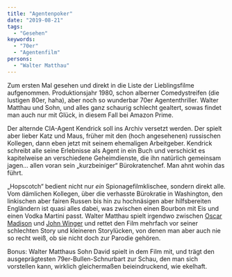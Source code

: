 ```yaml
---
title: "Agentenpoker"
date: "2019-08-21"
tags:
  - "Gesehen"
keywords:
  - "70er"
  - "Agentenfilm"
persons:
  - "Walter Matthau"
---
```


Zum ersten Mal gesehen und direkt in die Liste der Lieblingsfilme aufgenommen. Produktionsjahr 1980, schon alberner Comedystreifen (die lustigen 80er, haha), aber noch so wunderbar 70er Agententhriller. Walter Matthau und Sohn, und alles ganz schaurig schlecht gealtert, sowas findet man auch nur mit Glück, in diesem Fall bei Amazon Prime.

Der alternde CIA-Agent Kendrick soll ins Archiv versetzt werden. Der spielt aber lieber Katz und Maus, früher mit den (hoch angesehenen) russischen Kollegen, dann eben jetzt mit seinem ehemaligen Arbeitgeber. Kendrick schreibt alle seine Erlebnisse als Agent in ein Buch und verschickt es kapitelweise an verschiedene Geheimdienste, die ihn natürlich gemeinsam jagen… allen voran sein „kurzbeiniger“ Bürokratenchef. Man ahnt wohin das führt.

„Hopscotch“ bedient nicht nur _ein_ Spionagefilmklischee, sondern direkt alle. Vom dämlichen Kollegen, über die verhasste Bürokratie in Washington, den linkischen aber fairen Russen bis hin zu hochnäsigen aber hilfsbereiten Engländern ist quasi alles dabei, was zwischen einen Bourbon mit Eis und einen Vodka Martini passt. Walter Matthau spielt irgendwo zwischen [Oscar Madison](https://de.m.wikipedia.org/wiki/Ein_seltsames_Paar) und [John Winger](https://de.m.wikipedia.org/wiki/Ich_glaub%E2%80%99_mich_knutscht_ein_Elch!) und rettet den Film mehrfach vor seiner schlechten Story und kleineren Storylücken, von denen man aber auch nie so recht weiß, ob sie nicht doch zur Parodie gehören.

Bonus: Walter Matthaus Sohn David spielt in dem Film mit, und trägt den ausgeprägtesten 79er-Bullen-Schnurbart zur Schau, den man sich vorstellen kann, wirklich gleichermaßen beieindruckend, wie ekelhaft.
